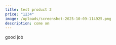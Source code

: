 ```yaml
---
title: test product 2
price: "1234"
image: /uploads/screenshot-2025-10-09-114925.png
description: come on
---
```

good job
